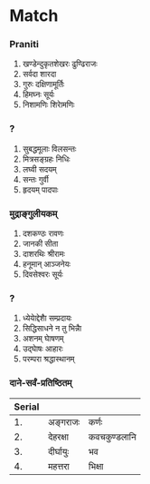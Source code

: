 # Match
### Praniti
1.	खण्डेन्दुकृतशेखरः	ढुण्ढिराजः
2.	सर्वदा	शारदा
3.	गुरुः	दक्षिणामूर्तिः
4.	हिमघ्नः	सूर्यः
5.	निशामणिः	शिराेमणिः
### ?
1.	सुबद्धमूलाः	विलसन्तः
2.	मित्रसङ्ग्रहः	निधिः
3.	लघ्वी	सदयम्
4.	सन्तः	गुर्वी
5.	हृदयम्	पादपाः

### मुद्राङ्गुलीयकम्
1.	दशकण्ठः	रावणः
2.	जानकी	सीता
3.	दाशरथिः	श्रीरामः
4.	हनूमान्	आञ्जनेयः
5.	दिवसेश्वरः	सूर्यः

### ?
1.	ध्येयाेद्देशाै	सम्प्रदायः
2.	सिद्धिसाधने	न तु भिन्नाै
3.	अशनम्	घाेषणम्
4.	उद्घाेषः	आहारः
5.	परम्परा	श्रद्धास्थानम्

### दाने-सर्वं-प्रतिष्ठितम्
|Serial|||
|-|-|-|
|1.|	अङ्गराजः|	कर्णः|
|2.|	देहरक्षा|	कवचकुण्डलानि|
|3.|	दीर्घायुः|	भव|
|4.|	महत्तरा|	भिक्षा|
